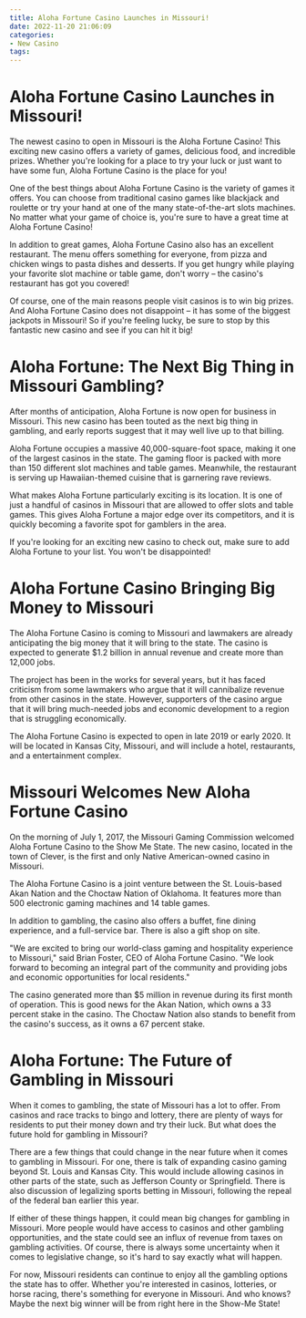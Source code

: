 ```yaml
---
title: Aloha Fortune Casino Launches in Missouri!
date: 2022-11-20 21:06:09
categories:
- New Casino
tags:
---
```



#  Aloha Fortune Casino Launches in Missouri!

The newest casino to open in Missouri is the Aloha Fortune Casino! This exciting new casino offers a variety of games, delicious food, and incredible prizes. Whether you're looking for a place to try your luck or just want to have some fun, Aloha Fortune Casino is the place for you!

One of the best things about Aloha Fortune Casino is the variety of games it offers. You can choose from traditional casino games like blackjack and roulette or try your hand at one of the many state-of-the-art slots machines. No matter what your game of choice is, you're sure to have a great time at Aloha Fortune Casino!

In addition to great games, Aloha Fortune Casino also has an excellent restaurant. The menu offers something for everyone, from pizza and chicken wings to pasta dishes and desserts. If you get hungry while playing your favorite slot machine or table game, don't worry – the casino's restaurant has got you covered!

Of course, one of the main reasons people visit casinos is to win big prizes. And Aloha Fortune Casino does not disappoint – it has some of the biggest jackpots in Missouri! So if you're feeling lucky, be sure to stop by this fantastic new casino and see if you can hit it big!

#  Aloha Fortune: The Next Big Thing in Missouri Gambling?

After months of anticipation, Aloha Fortune is now open for business in Missouri. This new casino has been touted as the next big thing in gambling, and early reports suggest that it may well live up to that billing.

Aloha Fortune occupies a massive 40,000-square-foot space, making it one of the largest casinos in the state. The gaming floor is packed with more than 150 different slot machines and table games. Meanwhile, the restaurant is serving up Hawaiian-themed cuisine that is garnering rave reviews.

What makes Aloha Fortune particularly exciting is its location. It is one of just a handful of casinos in Missouri that are allowed to offer slots and table games. This gives Aloha Fortune a major edge over its competitors, and it is quickly becoming a favorite spot for gamblers in the area.

If you're looking for an exciting new casino to check out, make sure to add Aloha Fortune to your list. You won't be disappointed!

#  Aloha Fortune Casino Bringing Big Money to Missouri

The Aloha Fortune Casino is coming to Missouri and lawmakers are already anticipating the big money that it will bring to the state. The casino is expected to generate $1.2 billion in annual revenue and create more than 12,000 jobs.

The project has been in the works for several years, but it has faced criticism from some lawmakers who argue that it will cannibalize revenue from other casinos in the state. However, supporters of the casino argue that it will bring much-needed jobs and economic development to a region that is struggling economically.

The Aloha Fortune Casino is expected to open in late 2019 or early 2020. It will be located in Kansas City, Missouri, and will include a hotel, restaurants, and a entertainment complex.

#  Missouri Welcomes New Aloha Fortune Casino

On the morning of July 1, 2017, the Missouri Gaming Commission welcomed Aloha Fortune Casino to the Show Me State. The new casino, located in the town of Clever, is the first and only Native American-owned casino in Missouri.

The Aloha Fortune Casino is a joint venture between the St. Louis-based Akan Nation and the Choctaw Nation of Oklahoma. It features more than 500 electronic gaming machines and 14 table games.

In addition to gambling, the casino also offers a buffet, fine dining experience, and a full-service bar. There is also a gift shop on site.

"We are excited to bring our world-class gaming and hospitality experience to Missouri," said Brian Foster, CEO of Aloha Fortune Casino. "We look forward to becoming an integral part of the community and providing jobs and economic opportunities for local residents."

The casino generated more than $5 million in revenue during its first month of operation. This is good news for the Akan Nation, which owns a 33 percent stake in the casino. The Choctaw Nation also stands to benefit from the casino's success, as it owns a 67 percent stake.

#  Aloha Fortune: The Future of Gambling in Missouri

When it comes to gambling, the state of Missouri has a lot to offer. From casinos and race tracks to bingo and lottery, there are plenty of ways for residents to put their money down and try their luck. But what does the future hold for gambling in Missouri?

There are a few things that could change in the near future when it comes to gambling in Missouri. For one, there is talk of expanding casino gaming beyond St. Louis and Kansas City. This would include allowing casinos in other parts of the state, such as Jefferson County or Springfield. There is also discussion of legalizing sports betting in Missouri, following the repeal of the federal ban earlier this year.

If either of these things happen, it could mean big changes for gambling in Missouri. More people would have access to casinos and other gambling opportunities, and the state could see an influx of revenue from taxes on gambling activities. Of course, there is always some uncertainty when it comes to legislative change, so it's hard to say exactly what will happen.

For now, Missouri residents can continue to enjoy all the gambling options the state has to offer. Whether you're interested in casinos, lotteries, or horse racing, there's something for everyone in Missouri. And who knows? Maybe the next big winner will be from right here in the Show-Me State!